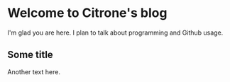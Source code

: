 # Welcome to Citrone's blog

I'm glad you are here. I plan to talk about programming and Github usage.

## Some title

Another text here.
